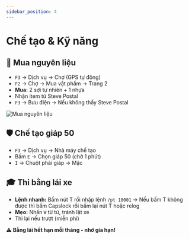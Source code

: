 ```yaml
---
sidebar_position: 4
---
```


# Chế tạo & Kỹ năng

## 🛒 Mua nguyên liệu
- `F3` → Dịch vụ → Chợ (GPS tự động)
- `F2` → Chợ → Mua vật phẩm → Trang 2
- **Mua:** 2 sợi tự nhiên + 1 nhựa
- Nhận item từ Steve Postal
- `F3` → Bưu điện → Nếu không thấy Steve Postal

![Mua nguyên liệu](/img/tanthu7.png)

## 🛡️ Chế tạo giáp 50
- `F3` → Dịch vụ → Nhà máy chế tạo
- Bấm `E` → Chọn giáp 50 (chờ 1 phút)
- `I` → Chuột phải giáp → Mặc

## 🎓 Thi bằng lái xe
- **Lệnh nhanh:** Bấm nút T rồi nhập lệnh `/pt 10001` → Nếu bấm T không được thì bấm Capslock rồi bấm lại nút T hoặc relog
- **Mẹo:** Nhấn `W` từ từ, tránh lật xe
- Thi lại nếu trượt (miễn phí)

⚠️ **Bằng lái hết hạn mỗi tháng - nhớ gia hạn!**